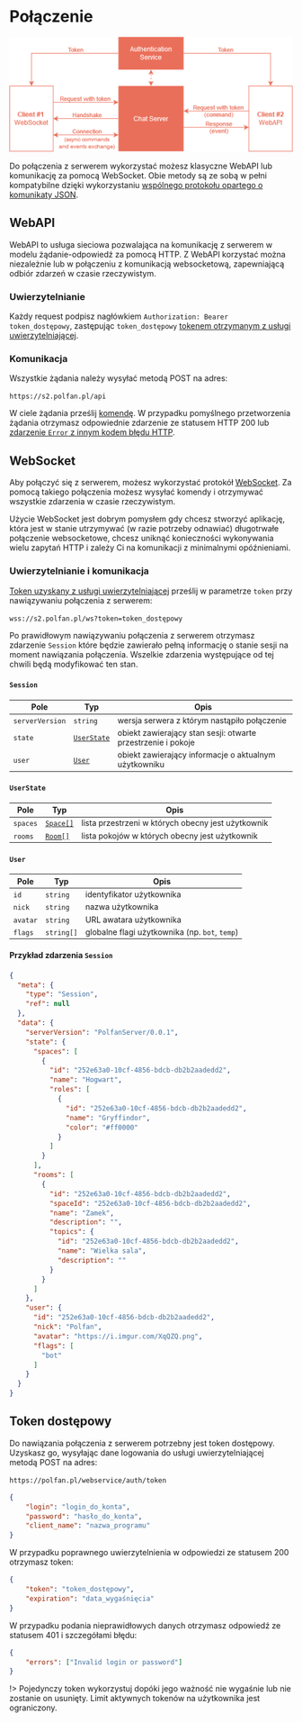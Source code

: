# Połączenie

![Schemat](img/connection-arch.png)

Do połączenia z serwerem wykorzystać możesz klasyczne WebAPI lub komunikację za pomocą WebSocket. Obie metody są ze sobą
w pełni kompatybilne dzięki wykorzystaniu [wspólnego protokołu opartego o komunikaty JSON](protocol.md).

## WebAPI

WebAPI to usługa sieciowa pozwalająca na komunikację z serwerem w modelu żądanie-odpowiedź za pomocą HTTP. 
Z WebAPI korzystać można niezależnie lub w połączeniu z komunikacją websocketową, zapewniającą odbiór zdarzeń w czasie 
rzeczywistym.

### Uwierzytelnianie

Każdy request podpisz nagłówkiem `Authorization: Bearer token_dostępowy`, zastępując `token_dostępowy` 
[tokenem otrzymanym z usługi uwierzytelniającej](connection.md#token-dostępowy).

### Komunikacja

Wszystkie żądania należy wysyłać metodą POST na adres:

`https://s2.polfan.pl/api`

W ciele żądania prześlij [komendę](protocol.md). W przypadku pomyślnego przetworzenia żądania otrzymasz odpowiednie zdarzenie ze statusem HTTP 200 lub [zdarzenie `Error` z innym kodem błędu HTTP](errors.md#globalne-kody-błędów).

## WebSocket

Aby połączyć się z serwerem, możesz wykorzystać protokół [WebSocket](https://developer.mozilla.org/en-US/docs/Web/API/WebSocket). 
Za pomocą takiego połączenia możesz wysyłać komendy i otrzymywać wszystkie zdarzenia w czasie rzeczywistym.

Użycie WebSocket jest dobrym pomysłem gdy chcesz stworzyć aplikację, która jest w stanie utrzymywać (w razie potrzeby odnawiać) 
długotrwałe połączenie websocketowe, chcesz uniknąć konieczności wykonywania wielu zapytań HTTP i zależy Ci na komunikacji
z minimalnymi opóźnieniami.

### Uwierzytelnianie i komunikacja

[Token uzyskany z usługi uwierzytelniającej](connection.md#token-dostępowy) prześlij w parametrze `token` przy nawiązywaniu połączenia z serwerem: 

`wss://s2.polfan.pl/ws?token=token_dostępowy`

Po prawidłowym nawiązywaniu połączenia z serwerem otrzymasz zdarzenie `Session` które będzie zawierało pełną informację 
o stanie sesji na moment nawiązania połączenia. Wszelkie zdarzenia występujące od tej chwili będą modyfikować ten stan.

#### `Session`

| Pole            | Typ                                  | Opis                                                         |
|-----------------|--------------------------------------|--------------------------------------------------------------|
| `serverVersion` | `string`                             | wersja serwera z którym nastąpiło połączenie                 |
| `state`         | [`UserState`](connection.md#session) | obiekt zawierający stan sesji: otwarte przestrzenie i pokoje |
| `user`          | [`User`](connection.md#session)      | obiekt zawierający informacje o aktualnym użytkowniku        |

#### `UserState`

| Pole            | Typ                                            | Opis                                               |
|-----------------|------------------------------------------------|----------------------------------------------------|
| `spaces`        | [`Space[]`](spaces.md#space)                   | lista przestrzeni w których obecny jest użytkownik |
| `rooms`         | [`Room[]`](rooms.md#room)                      | lista pokojów w których obecny jest użytkownik     |

#### `User`

| Pole     | Typ        | Opis                                           |
|----------|------------|------------------------------------------------|
| `id`     | `string`   | identyfikator użytkownika                      |
| `nick`   | `string`   | nazwa użytkownika                              |
| `avatar` | `string`   | URL awatara użytkownika                        |
| `flags`  | `string[]` | globalne flagi użytkownika (np. `bot`, `temp`) |

#### Przykład zdarzenia `Session`

```json
{
  "meta": {
    "type": "Session",
    "ref": null
  },
  "data": {
    "serverVersion": "PolfanServer/0.0.1",
    "state": {
      "spaces": [
        {
          "id": "252e63a0-10cf-4856-bdcb-db2b2aadedd2",
          "name": "Hogwart",
          "roles": [
            {
              "id": "252e63a0-10cf-4856-bdcb-db2b2aadedd2",
              "name": "Gryffindor",
              "color": "#ff0000"
            }
          ]
        }
      ],
      "rooms": [
        {
          "id": "252e63a0-10cf-4856-bdcb-db2b2aadedd2",
          "spaceId": "252e63a0-10cf-4856-bdcb-db2b2aadedd2",
          "name": "Zamek",
          "description": "",
          "topics": {
            "id": "252e63a0-10cf-4856-bdcb-db2b2aadedd2",
            "name": "Wielka sala",
            "description": ""
          }
        }
      ]
    },
    "user": {
      "id": "252e63a0-10cf-4856-bdcb-db2b2aadedd2",
      "nick": "Polfan",
      "avatar": "https://i.imgur.com/XqQZQ.png",
      "flags": [
        "bot"
      ]
    }
  }
}
```

## Token dostępowy

Do nawiązania połączenia z serwerem potrzebny jest token dostępowy. Uzyskasz go, wysyłając dane logowania do usługi uwierzytelniającej metodą POST na adres:

`https://polfan.pl/webservice/auth/token` 

```json
{
    "login": "login_do_konta",
    "password": "hasło_do_konta",
    "client_name": "nazwa_programu"
}
```

W przypadku poprawnego uwierzytelnienia w odpowiedzi ze statusem 200 otrzymasz token:

```json
{
    "token": "token_dostępowy",
    "expiration": "data_wygaśnięcia"
}
```

W przypadku podania nieprawidłowych danych otrzymasz odpowiedź ze statusem 401 i szczegółami błędu:

```json
{
    "errors": ["Invalid login or password"]
}
```

!> Pojedynczy token wykorzystuj dopóki jego ważność nie wygaśnie lub nie zostanie on usunięty. Limit aktywnych tokenów na użytkownika jest ograniczony.

